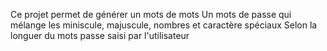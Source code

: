 Ce projet permet de générer un mots de mots
Un mots de passe qui mélange les miniscule, majuscule, nombres et caractère spéciaux
Selon la longuer du mots passe saisi par l'utilisateur